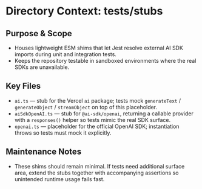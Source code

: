 # Directory Context: tests/stubs

## Purpose & Scope

- Houses lightweight ESM shims that let Jest resolve external AI SDK imports during unit and integration tests.
- Keeps the repository testable in sandboxed environments where the real SDKs are unavailable.

## Key Files

- `ai.ts` — stub for the Vercel `ai` package; tests mock `generateText` / `generateObject` / `streamObject` on top of this placeholder.
- `aiSdkOpenAI.ts` — stub for `@ai-sdk/openai`, returning a callable provider with a `responses()` helper so tests mimic the real SDK surface.
- `openai.ts` — placeholder for the official OpenAI SDK; instantiation throws so tests must mock it explicitly.

## Maintenance Notes

- These shims should remain minimal. If tests need additional surface area, extend the stubs together with accompanying assertions so unintended runtime usage fails fast.
